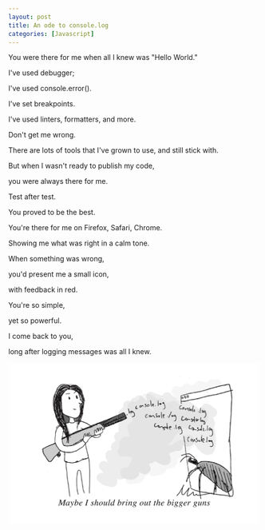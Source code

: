 ```yaml
---
layout: post
title: An ode to console.log
categories: [Javascript]
---
```



You were there for me when all I knew was "Hello World."

I've used debugger;

I've used console.error().

I've set breakpoints. 

I've used linters, formatters, and more.

Don't get me wrong.

There are lots of tools that I've grown to use, and still stick with.

But when I wasn't ready to publish my code,

you were always there for me.

Test after test. 

You proved to be the best.

You're there for me on Firefox, Safari, Chrome.

Showing me what was right in a calm tone.

When something was wrong,

you'd present me a small icon,

with feedback in red. 

You're so simple,

yet so powerful.

I come back to you,

long after logging messages was all I knew.

<p style="text-align:center;"><img src="/images/posts/feb2021/debugging.png" alt="debugging" width="500" height="auto"></p>
